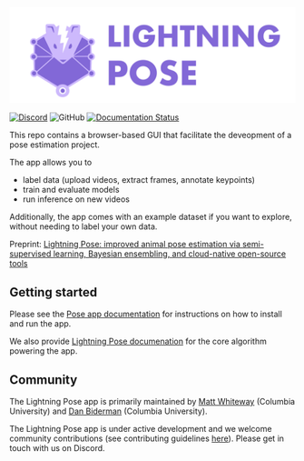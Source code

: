 ![](https://github.com/danbider/lightning-pose/raw/main/docs/images/LightningPose_horizontal_light.png)

[![Discord](https://img.shields.io/discord/1103381776895856720)](https://discord.gg/tDUPdRj4BM)
![GitHub](https://img.shields.io/github/license/Lightning-Universe/Pose-app)
[![Documentation Status](https://readthedocs.org/projects/pose-app/badge/?version=latest)](https://pose-app.readthedocs.io/en/latest/?badge=latest)

This repo contains a browser-based GUI that facilitate the deveopment of a pose estimation project.

The app allows you to

* label data (upload videos, extract frames, annotate keypoints)
* train and evaluate models
* run inference on new videos

Additionally, the app comes with an example dataset if you want to explore, without needing to
label your own data.

Preprint: [Lightning Pose: improved animal pose estimation via semi-supervised learning, Bayesian ensembling, and cloud-native open-source tools](https://www.biorxiv.org/content/10.1101/2023.04.28.538703v1)

## Getting started

Please see the [Pose app documentation](https://pose-app.readthedocs.io/) for instructions on how to install and run the app.

We also provide [Lightning Pose documenation](https://lightning-pose.readthedocs.io/) for the core algorithm powering the app.

## Community
The Lightning Pose app is primarily maintained by 
[Matt Whiteway](https://themattinthehatt.github.io/) (Columbia University)
and 
[Dan Biderman](https://dan-biderman.netlify.app) (Columbia University). 

The Lightning Pose app is under active development and we welcome community contributions 
(see contributing guidelines [here](CONTRIBUTING.md)).
Please get in touch with us on Discord.
